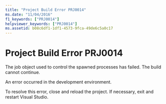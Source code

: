 ```yaml
---
title: "Project Build Error PRJ0014"
ms.date: "11/04/2016"
f1_keywords: ["PRJ0014"]
helpviewer_keywords: ["PRJ0014"]
ms.assetid: b08c6df1-1df1-4573-9fca-49de6c5a0c17
---
```

# Project Build Error PRJ0014

The job object used to control the spawned processes has failed.  The build cannot continue.

An error occurred in the development environment.

To resolve this error, close and reload the project. If necessary, exit and restart Visual Studio.